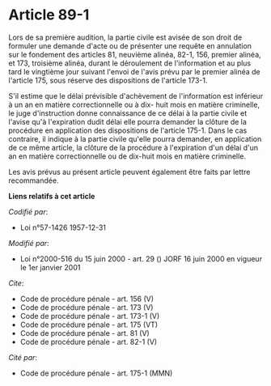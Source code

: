 # Article 89-1

Lors de sa première audition, la partie civile est avisée de son droit de formuler une demande d'acte ou de présenter une
requête en annulation sur le fondement des articles 81, neuvième alinéa, 82-1, 156, premier alinéa, et 173, troisième alinéa,
durant le déroulement de l'information et au plus tard le vingtième jour suivant l'envoi de l'avis prévu par le premier
alinéa de l'article 175, sous réserve des dispositions de l'article 173-1.

S'il estime que le délai prévisible d'achèvement de l'information est inférieur à un an en matière correctionnelle ou à dix-
huit mois en matière criminelle, le juge d'instruction donne connaissance de ce délai à la partie civile et l'avise qu'à
l'expiration dudit délai elle pourra demander la clôture de la procédure en application des dispositions de l'article 175-1.
Dans le cas contraire, il indique à la partie civile qu'elle pourra demander, en application de ce même article, la clôture
de la procédure à l'expiration d'un délai d'un an en matière correctionnelle ou de dix-huit mois en matière criminelle. 

Les avis prévus au présent article peuvent également être faits par lettre recommandée.

**Liens relatifs à cet article**

_Codifié par_:

  - Loi n°57-1426 1957-12-31

_Modifié par_:

  - Loi n°2000-516 du 15 juin 2000 - art. 29 () JORF 16 juin 2000 en vigueur le 1er janvier 2001

_Cite_:

  - Code de procédure pénale - art. 156 (V)
  - Code de procédure pénale - art. 173 (V)
  - Code de procédure pénale - art. 173-1 (V)
  - Code de procédure pénale - art. 175 (VT)
  - Code de procédure pénale - art. 81 (V)
  - Code de procédure pénale - art. 82-1 (V)

_Cité par_:

  - Code de procédure pénale - art. 175-1 (MMN)
